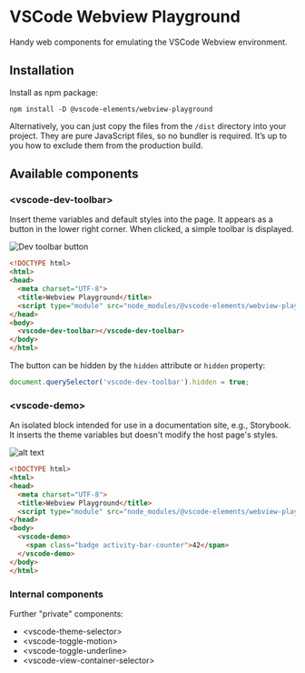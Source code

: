 # VSCode Webview Playground

Handy web components for emulating the VSCode Webview environment.

## Installation

Install as npm package:

```
npm install -D @vscode-elements/webview-playground
```

Alternatively, you can just copy the files from the `/dist` directory into your project. 
They are pure JavaScript files, so no bundler is required. It’s up to you how to exclude them from the production build.

## Available components

### &lt;vscode-dev-toolbar&gt;

Insert theme variables and default styles into the page. It appears as a button in the lower right corner. When clicked, a simple toolbar is displayed.

![Dev toolbar button](https://github.com/vscode-elements/webview-playground/raw/main/image.png)

```html
<!DOCTYPE html>
<html>
<head>
  <meta charset="UTF-8">
  <title>Webview Playground</title>
  <script type="module" src="node_modules/@vscode-elements/webview-playground/dist/index.js"></script>
</head>
<body>
  <vscode-dev-toolbar></vscode-dev-toolbar>
</body>
</html>
```

The button can be hidden by the `hidden` attribute or `hidden` property:

```javascript
document.querySelector('vscode-dev-toolbar').hidden = true;
```

### &lt;vscode-demo&gt;

An isolated block intended for use in a documentation site, e.g., Storybook. It inserts the theme variables but doesn't modify the host page's styles.

![alt text](https://github.com/vscode-elements/webview-playground/raw/main/image-1.png)

```html
<!DOCTYPE html>
<html>
<head>
  <meta charset="UTF-8">
  <title>Webview Playground</title>
  <script type="module" src="node_modules/@vscode-elements/webview-playground/dist/index.js"></script>
</head>
<body>
  <vscode-demo>
    <span class="badge activity-bar-counter">42</span>
  </vscode-demo>
</body>
</html>
```

### Internal components

Further "private" components:

- &lt;vscode-theme-selector&gt;
- &lt;vscode-toggle-motion&gt;
- &lt;vscode-toggle-underline&gt;
- &lt;vscode-view-container-selector&gt;
